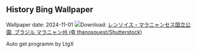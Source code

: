 ## History Bing Wallpaper
Wallpaper date: 2024-11-01
![](https://www.bing.com/th?id=OHR.LencoisMaranhao_JA-JP9337793324_UHD.jpg&w=1000)Download: [レンソイス・マラニャンセス国立公園, ブラジル マラニャン州 (© thanosquest/Shutterstock)](https://www.bing.com/th?id=OHR.LencoisMaranhao_JA-JP9337793324_UHD.jpg)

Auto get programm by LtgX
